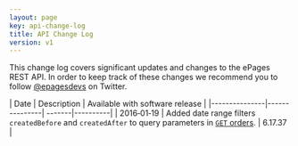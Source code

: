 ```yaml
---
layout: page
key: api-change-log
title: API Change Log
version: v1
---
```


This change log covers significant updates and changes to the ePages REST API.
In order to keep track of these changes we recommend you to follow [@epagesdevs](https://twitter.com/epagesdevs) on Twitter.

| Date      | Description      | Available with software release  |
|---------------|---------------| -------|----------|
| 2016&#8209;01&#8209;19    | Added date range filters `createdBefore` and `createdAfter` to query parameters in [`GET` orders](page:apps-api-get-shops-shopid-orders-information#query-parameters).  | 6.17.37 |

